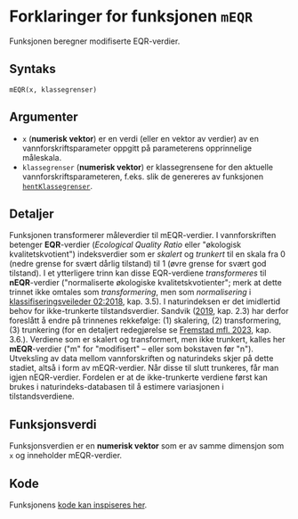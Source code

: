 # Forklaringer for funksjonen `mEQR`

Funksjonen beregner modifiserte EQR-verdier.


## Syntaks

```{r}
mEQR(x, klassegrenser)
```


## Argumenter

* `x` (**numerisk vektor**) er en verdi (eller en vektor av verdier) av en vannforskriftsparameter oppgitt på parameterens opprinnelige måleskala.
* `klassegrenser` (**numerisk vektor**) er klassegrensene for den aktuelle vannforskriftsparameteren, f.eks. slik de genereres av funksjonen [`hentKlassegrenser`](hentKlassegrenser.md).


## Detaljer

Funksjonen transformerer måleverdier til mEQR-verdier.
I vannforskriften betenger **EQR**-verdier (_Ecological Quality Ratio_ eller "økologisk kvalitetskvotient") indeksverdier som er _skalert_ og _trunkert_ til en skala fra 0 (nedre grense for svært dårlig tilstand) til 1 (øvre grense for svært god tilstand).
I et ytterligere trinn kan disse EQR-verdiene _transformeres_ til **nEQR**-verdier ("normaliserte økologiske kvalitetskvotienter";
merk at dette trinnet ikke omtales som _transformering_, men som _normalisering_ i [klassifiseringsveileder 02:2018](https://www.vannportalen.no/veiledere/klassifiseringsveileder/), kap. 3.5).
I naturindeksen er det imidlertid behov for ikke-trunkerte tilstandsverdier.
Sandvik ([2019](http://hdl.handle.net/11250/2631056), kap. 2.3) har derfor foreslått å endre på trinnenes rekkefølge: (1) skalering, (2) transformering, (3) trunkering
(for en detaljert redegjørelse se [Fremstad mfl. 2023](https://hdl.handle.net/11250/3104185), kap. 3.6.).
Verdiene som er skalert og transformert, men ikke trunkert, kalles her **mEQR**-verdier ("m" for "modifisert" – eller som bokstaven før "n").
Utveksling av data mellom vannforskriften og naturindeks skjer på dette stadiet, altså i form av mEQR-verdier.
Når disse til slutt trunkeres, får man igjen nEQR-verdier.
Fordelen er at de ikke-trunkerte verdiene først kan brukes i naturindeks-databasen til å estimere variasjonen i tilstandsverdiene.


## Funksjonsverdi

Funksjonsverdien er en **numerisk vektor** som er av samme dimensjon som `x` og inneholder mEQR-verdier.


## Kode

Funksjonens [kode kan inspiseres her](../R/mEQR.R).

